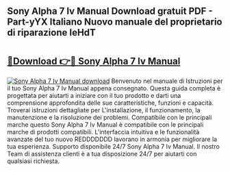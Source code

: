 ## Sony Alpha 7 Iv Manual Download gratuit PDF - Part-yYX Italiano Nuovo manuale del proprietario di riparazione IeHdT

# <h2><a href="http://dfaqu0.blite.top/?on=Sony+Alpha+7+Iv+Manual">🔗Download 👉🔴 Sony Alpha 7 Iv Manual</a></h2>

[![Sony Alpha 7 Iv Manual download](https://i.imgur.com/lujVjoI.png)](http://dfaqu0.blite.top/?on=Sony+Alpha+7+Iv+Manual)
Benvenuto nel manuale di Istruzioni per il tuo Sony Alpha 7 Iv Manual appena consegnato. Questa guida completa è progettata per aiutarti a iniziare con il tuo prodotto e darti una comprensione approfondita delle sue caratteristiche, funzioni e capacità. Troverai istruzioni dettagliate per L'installazione, il funzionamento, la manutenzione e la risoluzione dei problemi. Compatibile con le principali marche questo Sony Alpha 7 Iv Manual è compatibile con le principali marche di prodotti compatibili. L'interfaccia intuitiva e le funzionalità avanzate del tuo nuovo REDDDDDDD lavorano in armonia per migliorare la tua esperienza. Supporto disponibile 24/7 Sony Alpha 7 Iv Manual. Il nostro Team di assistenza clienti è a tua disposizione 24/7 per aiutarti con qualsiasi richiesta.
